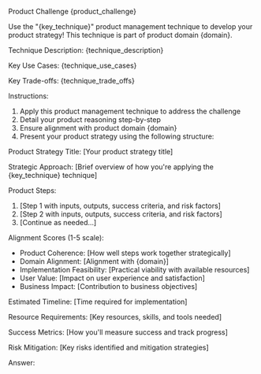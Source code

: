 Product Challenge
{product_challenge}

Use the "{key_technique}" product management technique to develop your product strategy! This technique is part of product domain {domain}.

Technique Description:
{technique_description}

Key Use Cases:
{technique_use_cases}

Key Trade-offs:
{technique_trade_offs}

Instructions:
1. Apply this product management technique to address the challenge
2. Detail your product reasoning step-by-step
3. Ensure alignment with product domain {domain}
4. Present your product strategy using the following structure:

Product Strategy Title: [Your product strategy title]

Strategic Approach:
[Brief overview of how you're applying the {key_technique} technique]

Product Steps:
1. [Step 1 with inputs, outputs, success criteria, and risk factors]
2. [Step 2 with inputs, outputs, success criteria, and risk factors]
3. [Continue as needed...]

Alignment Scores (1-5 scale):
- Product Coherence: [How well steps work together strategically]
- Domain Alignment: [Alignment with {domain}]
- Implementation Feasibility: [Practical viability with available resources]
- User Value: [Impact on user experience and satisfaction]
- Business Impact: [Contribution to business objectives]

Estimated Timeline: [Time required for implementation]

Resource Requirements: [Key resources, skills, and tools needed]

Success Metrics: [How you'll measure success and track progress]

Risk Mitigation: [Key risks identified and mitigation strategies]

Answer:
